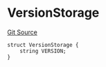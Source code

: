# VersionStorage
[Git Source](https://github.com/thrackle-io/tron/blob/cc8b8345c329b2556fa21578401d762291784e46/src/protocol/diamond/VersionFacetLib.sol)


```solidity
struct VersionStorage {
    string VERSION;
}
```

